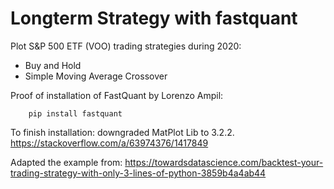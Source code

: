 # Longterm Strategy with fastquant

Plot S&P 500 ETF (VOO) trading strategies during 2020:
- Buy and Hold
- Simple Moving Average Crossover

Proof of installation of FastQuant by Lorenzo Ampil:

        pip install fastquant

To finish installation: downgraded MatPlot Lib to 3.2.2.
<https://stackoverflow.com/a/63974376/1417849>

Adapted the example from:
<https://towardsdatascience.com/backtest-your-trading-strategy-with-only-3-lines-of-python-3859b4a4ab44>

